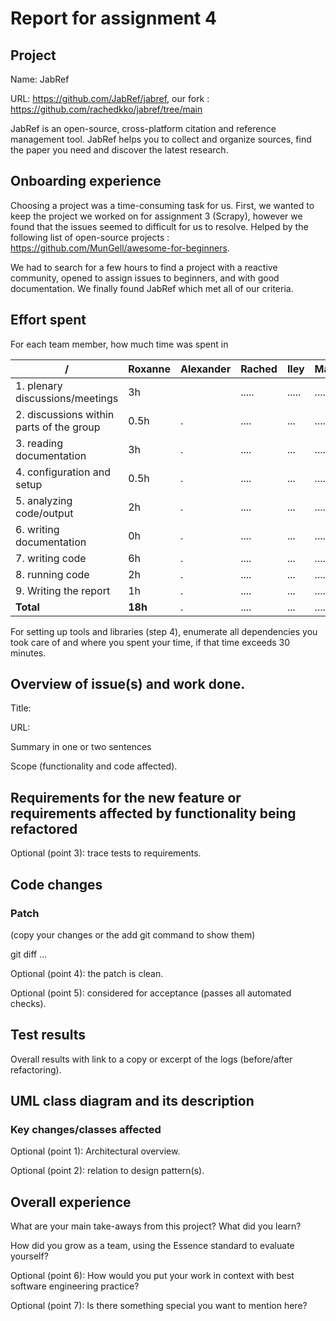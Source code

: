 # Report for assignment 4

## Project

Name: JabRef

URL: https://github.com/JabRef/jabref, our fork : https://github.com/rachedkko/jabref/tree/main

JabRef is an open-source, cross-platform citation and reference management tool.
JabRef helps you to collect and organize sources, find the paper you need and discover the latest research.

## Onboarding experience

Choosing a project was a time-consuming task for us. First, we wanted to keep the project we worked on 
for assignment 3 (Scrapy), however we found that the issues seemed to difficult for us 
to resolve. Helped by the following list of open-source projects : https://github.com/MunGell/awesome-for-beginners. 

We had to search for a few hours to find a project with a reactive community, opened
to assign issues to beginners, and with good documentation. We finally found JabRef which met
all of our criteria. 

## Effort spent

For each team member, how much time was spent in

| /                                        | Roxanne | Alexander | Rached  | Iley    | Marcus |
|------------------------------------------|---------|-----------|---------|---------|--------|
| 1. plenary discussions/meetings          | 3h      |           | .....   | .....   | ....   |
| 2. discussions within parts of the group | 0.5h    | .         | ....    | ...     | ....   |
| 3. reading documentation                 | 3h      | .         | ....    | ...     | ....   |
| 4. configuration and setup               | 0.5h    | .         | ....    | ...     | ....   |
| 5. analyzing code/output                 | 2h      | .         | ....    | ...     | ....   |
| 6. writing documentation                 | 0h      | .         | ....    | ...     | ....   |
| 7. writing code                          | 6h      | .         | ....    | ...     | ....   |
| 8. running code                          | 2h      | .         | ....    | ...     | ....   |
| 9. Writing the report                    | 1h      | .         | ....    | ...     | ....   |
| **Total**                                | **18h** | .         | ....    | ...     | ....   |

 

For setting up tools and libraries (step 4), enumerate all dependencies
you took care of and where you spent your time, if that time exceeds
30 minutes.

## Overview of issue(s) and work done.

Title:

URL:

Summary in one or two sentences

Scope (functionality and code affected).

## Requirements for the new feature or requirements affected by functionality being refactored

Optional (point 3): trace tests to requirements.

## Code changes

### Patch

(copy your changes or the add git command to show them)

git diff ...

Optional (point 4): the patch is clean.

Optional (point 5): considered for acceptance (passes all automated checks).

## Test results

Overall results with link to a copy or excerpt of the logs (before/after
refactoring).

## UML class diagram and its description

### Key changes/classes affected

Optional (point 1): Architectural overview.

Optional (point 2): relation to design pattern(s).

## Overall experience

What are your main take-aways from this project? What did you learn?

How did you grow as a team, using the Essence standard to evaluate yourself?

Optional (point 6): How would you put your work in context with best software engineering practice?

Optional (point 7): Is there something special you want to mention here?
